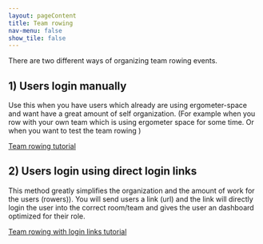 ```yaml
---
layout: pageContent
title: Team rowing
nav-menu: false
show_tile: false
---
```


There are two different ways of organizing team rowing events.

## 1) Users login manually 

Use this when you have users which already are using ergometer-space and want have a great amount of self organization. (For example when you row with your own team which is using ergometer space for some time. Or when you want to test the team rowing )

 [Team rowing tutorial](TeamRowing.md)

## 2) Users login using direct login links
This method greatly simplifies the organization and the amount of work for the users (rowers)). You will send users a link (url) and the link will directly login the user into the correct room/team and gives the user an dashboard optimized for their role. 

 [Team rowing with login links tutorial](TeamRowingLoginLinks.md)